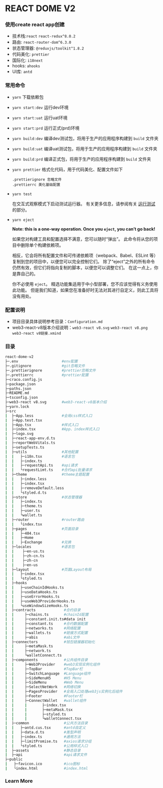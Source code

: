 # REACT DOME V2

### 使用create react app创建

* 技术栈:`react` `react-redux^8.0.2`   
* 路由: `react-router-dom^6.3.0`
* 状态管理器: `@reduxjs/toolkit^1.8.2`
* 代码美化: `prettier`
* 国际化: `i18next`
* hooks: `ahooks` 
* UI库: `antd`

### 常用命令
* `yarn`           下载依赖包

* `yarn start:dev` 运行dev环境

* `yarn start:uat` 运行uat环境

* `yarn start:prd` 运行正式(prd)环境

* `yarn build:dev` 编译dev测试包，将用于生产的应用程序构建到 `build` 文件夹

* `yarn build:uat` 编译uat测试包，将用于生产的应用程序构建到 `build` 文件夹

* `yarn build:prd` 编译正式包，将用于生产的应用程序构建到 `build` 文件夹

* `yarn prettier` 格式化代码，用于代码美化、配置文件如下

  ```
  .prettierignore 忽略文件
  .prettierrc 美化基础配置
  ```

* `yarn test`

  在交互式观察模式下启动测试运行器。
  有关更多信息，请参阅有关 [运行测试](https://facebook.github.io/create-react-app/docs/running-tests) 的部分。

* `yarn eject`

  **Note: this is a one-way operation. Once you `eject`, you can’t go back!**

  如果您对构建工具和配置选择不满意，您可以随时“弹出”。 此命令将从您的项目中删除单个构建依赖项。

  相反，它会将所有配置文件和可传递依赖项（webpack、Babel、ESLint 等）复制到您的项目中，以便您可以完全控制它们。 除了“eject”之外的所有命令仍然有效，但它们将指向复制的脚本，以便您可以调整它们。 在这一点上，你是靠自己的。

  你不必使用 `eject`。 精选功能集适用于中小型部署，您不应该觉得有义务使用此功能。 但是我们知道，如果您在准备好时无法对其进行自定义，则此工具将没有用处。

### 配置说明

* 项目目录具体说明参考目录：`Configuration.md`
* web3-react-v8版本介绍说明：`web3-react v8.svg` `web3-react v8.png` `web3-react v8链接.xmind`

### 目录

```bash
react-dome-v2
├─.env                    #env配置
├─.gitignore              #git忽略文件
├─.prettierignore         #prettier忽略文件
├─.prettierrc             #prettier配置
├─craco.config.js
├─package.json
├─paths.json
├─README.md
├─tsconfig.json
├─web3-react v8.svg       #web3-react-v8版本介绍
├─yarn.lock
├─src
|  ├─App.less             #全局css样式入口
|  ├─App.test.tsx
|  ├─App.tsx              #样式入口
|  ├─index.tsx            #App、index样式入口
|  ├─logo.svg
|  ├─react-app-env.d.ts
|  ├─reportWebVitals.ts
|  ├─setupTests.ts
|  ├─utils                #其他配置
|  |   ├─i18n.tsx         #语言包
|  |   ├─index.ts
|  |   ├─requestApi.ts    #api请求
|  |   └requestLimt.ts    #合约api批量请求
|  ├─theme                #theme主题配置
|  |   ├─index.less
|  |   ├─index.tsx
|  |   ├─removeDefault.less
|  |   └styled.d.ts
|  ├─store                #状态管理器
|  |   ├─index.ts
|  |   ├─theme.ts
|  |   ├─user.ts
|  |   └wallet.ts
|  ├─router               #router路由
|  |   └index.tsx
|  ├─pages                #页面目录
|  |   ├─404.tsx
|  |   ├─Home
|  |   ├─Exchange         #兑换
|  ├─locales              #语言包
|  |    ├─en-us.ts
|  |    ├─zh-cn.ts
|  |    ├─zh-cn
|  |    ├─en-us
|  ├─layout               #页面Layout布局
|  |   ├─index.tsx
|  |   └styled.ts
|  ├─hooks
|  |   ├─useChainIdHooks.ts
|  |   ├─useDataHooks.ts
|  |   ├─useErrorHooks.ts
|  |   ├─useWeb3ProviderHooks.ts
|  |   └useWindowSizeHooks.ts
|  ├─contracts             #合约目录
|  |     ├─chains.ts       #chainId配置
|  |     ├─constant.init.ts#data init
|  |     ├─constant.ts     #合约数据配置
|  |     ├─networks.ts     #网络配置
|  |     ├─wallets.ts      #链接方式配置
|  |     ├─abis            #abi文件
|  ├─connectors            #钱包链接器初始化
|  |     ├─metaMask.ts
|  |     ├─network.ts
|  |     └walletConnect.ts
|  ├─components            #公共组件目录
|  |     ├─Web3Provider    #web3实现实例化组件
|  |     ├─TopBar          #TopBar栏
|  |     ├─SwitchLanguage  #Language组件
|  |     ├─SideMenuH5      #H5 Menu
|  |     ├─SideMenu        #Web Menu
|  |     ├─SelectNetWork   #网络切换
|  |     ├─PagesProvider   #全局入口处理web3js实例化后组件
|  |     ├─Footer          #Footer栏
|  |     ├─ConnectWallet   #wallet组件
|  |     |       ├─index.tsx
|  |     |       ├─metaMask.tsx
|  |     |       ├─styled.ts
|  |     |       └walletConnect.tsx
|  ├─common                #公共方法目录
|  |   ├─antd.cus.tsx      #antd自定义
|  |   ├─data.d.ts         #类型声明
|  |   ├─index.ts          #通用方法
|  |   ├─limitPromise.ts   #axios请求分组
|  |   └styled.ts          #公用样式入口
|  ├─assets                #静态目录
|  ├─api                   #api请求文件
├─public
|   ├─favicon.ico          #ico图标
|   └index.html            #index.html
```



### Learn More

